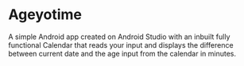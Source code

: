 # Ageyotime
A simple Android app created on Android Studio with an inbuilt fully functional Calendar that reads your input and displays the difference between current date and the age input from the calendar in minutes.
